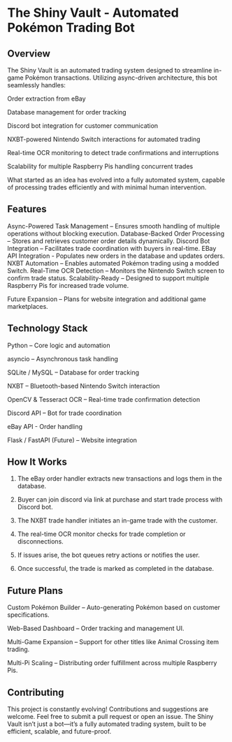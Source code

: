 # The Shiny Vault - Automated Pokémon Trading Bot

## Overview

The Shiny Vault is an automated trading system designed to streamline in-game Pokémon transactions. Utilizing async-driven architecture, this bot seamlessly handles:

Order extraction from eBay

Database management for order tracking

Discord bot integration for customer communication

NXBT-powered Nintendo Switch interactions for automated trading

Real-time OCR monitoring to detect trade confirmations and interruptions

Scalability for multiple Raspberry Pis handling concurrent trades

What started as an idea has evolved into a fully automated system, capable of processing trades efficiently and with minimal human intervention.

## Features

Async-Powered Task Management – Ensures smooth handling of multiple operations without blocking execution. 
Database-Backed Order Processing – Stores and retrieves customer order details dynamically. 
Discord Bot Integration – Facilitates trade coordination with buyers in real-time. 
EBay API Integration - Populates new orders in the database and updates orders. 
NXBT Automation – Enables automated Pokémon trading using a modded Switch. 
Real-Time OCR Detection – Monitors the Nintendo Switch screen to confirm trade status. 
Scalability-Ready – Designed to support multiple Raspberry Pis for increased trade volume. 

Future Expansion – Plans for website integration and additional game marketplaces.

## Technology Stack

Python – Core logic and automation

asyncio – Asynchronous task handling

SQLite / MySQL – Database for order tracking

NXBT – Bluetooth-based Nintendo Switch interaction

OpenCV & Tesseract OCR – Real-time trade confirmation detection

Discord API – Bot for trade coordination

eBay API - Order handling

Flask / FastAPI (Future) – Website integration

## How It Works

1. The eBay order handler extracts new transactions and logs them in the database.

2. Buyer can join discord via link at purchase and start trade process with Discord bot.

3. The NXBT trade handler initiates an in-game trade with the customer.

4. The real-time OCR monitor checks for trade completion or disconnections.

5. If issues arise, the bot queues retry actions or notifies the user.

6. Once successful, the trade is marked as completed in the database.

## Future Plans

Custom Pokémon Builder – Auto-generating Pokémon based on customer specifications.

Web-Based Dashboard – Order tracking and management UI.

Multi-Game Expansion – Support for other titles like Animal Crossing item trading.

Multi-Pi Scaling – Distributing order fulfillment across multiple Raspberry Pis. 

## Contributing

This project is constantly evolving! Contributions and suggestions are welcome. Feel free to submit a pull request or open an issue. The Shiny Vault isn’t just a bot—it’s a fully automated trading system, built to be efficient, scalable, and future-proof. 
